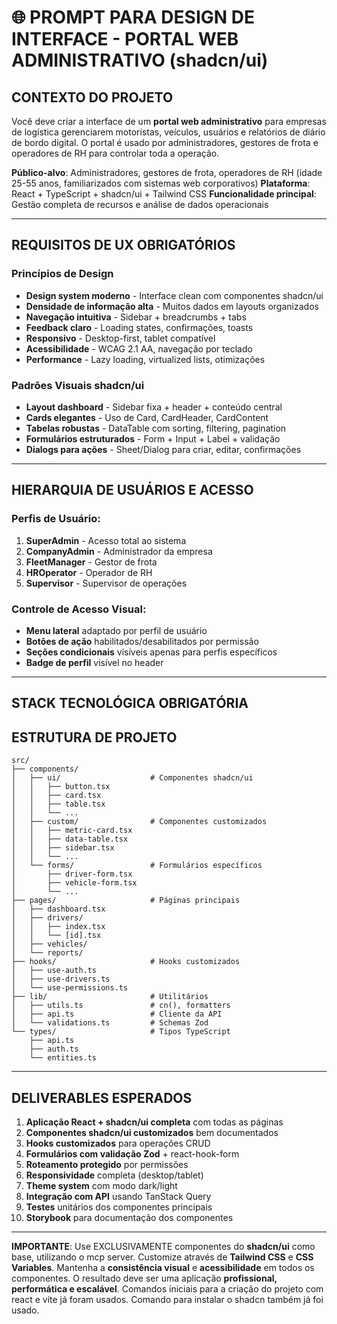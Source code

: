 # 🌐 PROMPT PARA DESIGN DE INTERFACE - PORTAL WEB ADMINISTRATIVO (shadcn/ui)

## CONTEXTO DO PROJETO
Você deve criar a interface de um **portal web administrativo** para empresas de logística gerenciarem motoristas, veículos, usuários e relatórios de diário de bordo digital. O portal é usado por administradores, gestores de frota e operadores de RH para controlar toda a operação.

**Público-alvo**: Administradores, gestores de frota, operadores de RH (idade 25-55 anos, familiarizados com sistemas web corporativos)
**Plataforma**: React + TypeScript + shadcn/ui + Tailwind CSS
**Funcionalidade principal**: Gestão completa de recursos e análise de dados operacionais

---

## REQUISITOS DE UX OBRIGATÓRIOS

### Princípios de Design
- **Design system moderno** - Interface clean com componentes shadcn/ui
- **Densidade de informação alta** - Muitos dados em layouts organizados
- **Navegação intuitiva** - Sidebar + breadcrumbs + tabs
- **Feedback claro** - Loading states, confirmações, toasts
- **Responsivo** - Desktop-first, tablet compatível  
- **Acessibilidade** - WCAG 2.1 AA, navegação por teclado
- **Performance** - Lazy loading, virtualized lists, otimizações

### Padrões Visuais shadcn/ui
- **Layout dashboard** - Sidebar fixa + header + conteúdo central
- **Cards elegantes** - Uso de Card, CardHeader, CardContent
- **Tabelas robustas** - DataTable com sorting, filtering, pagination
- **Formulários estruturados** - Form + Input + Label + validação
- **Dialogs para ações** - Sheet/Dialog para criar, editar, confirmações

---

## HIERARQUIA DE USUÁRIOS E ACESSO

### **Perfis de Usuário:**
1. **SuperAdmin** - Acesso total ao sistema
2. **CompanyAdmin** - Administrador da empresa  
3. **FleetManager** - Gestor de frota
4. **HROperator** - Operador de RH
5. **Supervisor** - Supervisor de operações

### **Controle de Acesso Visual:**
- **Menu lateral** adaptado por perfil de usuário
- **Botões de ação** habilitados/desabilitados por permissão
- **Seções condicionais** visíveis apenas para perfis específicos
- **Badge de perfil** visível no header

---

## STACK TECNOLÓGICA OBRIGATÓRIA

## ESTRUTURA DE PROJETO

```
src/
├── components/
│   ├── ui/                    # Componentes shadcn/ui
│   │   ├── button.tsx
│   │   ├── card.tsx
│   │   ├── table.tsx
│   │   └── ...
│   ├── custom/                # Componentes customizados
│   │   ├── metric-card.tsx
│   │   ├── data-table.tsx
│   │   ├── sidebar.tsx
│   │   └── ...
│   └── forms/                 # Formulários específicos
│       ├── driver-form.tsx
│       ├── vehicle-form.tsx
│       └── ...
├── pages/                     # Páginas principais
│   ├── dashboard.tsx
│   ├── drivers/
│   │   ├── index.tsx
│   │   └── [id].tsx
│   ├── vehicles/
│   └── reports/
├── hooks/                     # Hooks customizados
│   ├── use-auth.ts
│   ├── use-drivers.ts
│   └── use-permissions.ts
├── lib/                       # Utilitários
│   ├── utils.ts               # cn(), formatters
│   ├── api.ts                 # Cliente da API
│   └── validations.ts         # Schemas Zod
└── types/                     # Tipos TypeScript
    ├── api.ts
    ├── auth.ts
    └── entities.ts
```

---

## DELIVERABLES ESPERADOS

1. **Aplicação React + shadcn/ui completa** com todas as páginas
2. **Componentes shadcn/ui customizados** bem documentados  
3. **Hooks customizados** para operações CRUD
4. **Formulários com validação Zod** + react-hook-form
5. **Roteamento protegido** por permissões
6. **Responsividade** completa (desktop/tablet)
7. **Theme system** com modo dark/light
8. **Integração com API** usando TanStack Query
9. **Testes** unitários dos componentes principais
10. **Storybook** para documentação dos componentes

---

**IMPORTANTE**: Use EXCLUSIVAMENTE componentes do **shadcn/ui** como base, utilizando o mcp server. Customize através de **Tailwind CSS** e **CSS Variables**. Mantenha a **consistência visual** e **acessibilidade** em todos os componentes. O resultado deve ser uma aplicação **profissional, performática e escalável**. Comandos iniciais para a criação do projeto com react e vite já foram usados. Comando para instalar o shadcn também já foi usado.